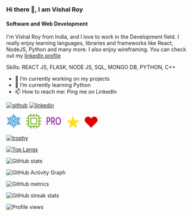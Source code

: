 ### Hi there 👋, I am Vishal Roy
#### Software and Web Development
I'm Vishal Roy from India, and I love to work in the Development field. I really enjoy learning languages, libraries and frameworks like React, NodeJS, Python and many more. I also enjoy wireframing. You can check out my [linkedIn profile](https://www.linkedin.com/in/vishal-roy-67770a17a/)

Skills: REACT JS, FLASK, NODE JS, SQL, MONGO DB, PYTHON, C++

- 🔭 I’m currently working on my projects 
- 🌱 I’m currently learning Python 
- 📫 How to reach me: Ping me on LinkedIn 


[<img src='https://cdn.jsdelivr.net/npm/simple-icons@3.0.1/icons/github.svg' alt='github' height='40'>](https://github.com/vishalroy1234)  [<img src='https://cdn.jsdelivr.net/npm/simple-icons@3.0.1/icons/linkedin.svg' alt='linkedin' height='40'>](https://www.linkedin.com/in/vishal-roy-67770a17a/)  

<a href='https://archiveprogram.github.com/'><img src='https://raw.githubusercontent.com/acervenky/animated-github-badges/master/assets/acbadge.gif' width='40' height='40'></a> <a href='https://docs.github.com/en/developers'><img src='https://raw.githubusercontent.com/acervenky/animated-github-badges/master/assets/devbadge.gif' width='40' height='40'></a> <a href='https://github.com/pricing'><img src='https://raw.githubusercontent.com/acervenky/animated-github-badges/master/assets/pro.gif' width='40' height='40'></a> <a href='https://stars.github.com/'><img src='https://raw.githubusercontent.com/acervenky/animated-github-badges/master/assets/starbadge.gif' width='35' height='35'></a> <a href='https://docs.github.com/en/github/supporting-the-open-source-community-with-github-sponsors'><img src='https://raw.githubusercontent.com/acervenky/animated-github-badges/master/assets/sponsorbadge.gif' width='35' height='35'></a> 

[![trophy](https://github-profile-trophy.vercel.app/?username=vishalroy1234)](https://github.com/ryo-ma/github-profile-trophy)

[![Top Langs](https://github-readme-stats.vercel.app/api/top-langs/?username=vishalroy1234)](https://github.com/anuraghazra/github-readme-stats)

![GitHub stats](https://github-readme-stats.vercel.app/api?username=vishalroy1234&show_icons=true)  

![GitHub Activity Graph](https://activity-graph.herokuapp.com/graph?username=vishalroy1234)  

![GitHub metrics](https://metrics.lecoq.io/vishalroy1234)  

![GitHub streak stats](https://github-readme-streak-stats.herokuapp.com/?user=vishalroy1234)  

![Profile views](https://gpvc.arturio.dev/vishalroy1234)  
